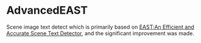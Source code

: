 # AdvancedEAST
Scene image text detect which is primarily based on [EAST:An Efficient and Accurate Scene Text Detector](https://arxiv.org/abs/1704.03155v2), and the significant improvement was made. 

